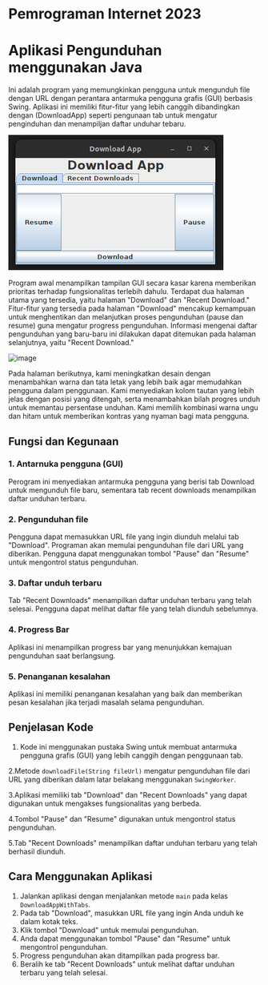 # Pemrograman Internet 2023

# Aplikasi Pengunduhan menggunakan Java
Ini adalah program yang memungkinkan pengguna untuk mengunduh file dengan URL dengan perantara antarmuka pengguna grafis (GUI) berbasis Swing. Aplikasi ini memiliki fitur-fitur yang lebih canggih dibandingkan dengan (DownloadApp) seperti pengunaan tab untuk mengatur penginduhan dan menampiljan daftar unduhar tebaru.


![image](https://github.com/mizanulridhoaohana/java-simpe-downloader/blob/main/Screenshot%20from%202023-10-04%2011-33-40.png)

Program awal menampilkan tampilan GUI secara kasar karena memberikan prioritas terhadap fungsionalitas terlebih dahulu. Terdapat dua halaman utama yang tersedia, yaitu halaman "Download" dan "Recent Download." Fitur-fitur yang tersedia pada halaman "Download" mencakup kemampuan untuk menghentikan dan melanjutkan proses pengunduhan (pause dan resume) guna mengatur progress pengunduhan. Informasi mengenai daftar pengunduhan yang baru-baru ini dilakukan dapat ditemukan pada halaman selanjutnya, yaitu "Recent Download."



![image](https://github.com/mizanulridhoaohana/java-simpe-downloader/assets/112617513/fd3a25e3-396d-43d2-b930-2c3bf8109dc1)

Pada halaman berikutnya, kami meningkatkan desain dengan menambahkan warna dan tata letak yang lebih baik agar memudahkan pengguna dalam penggunaan. Kami menyediakan kolom tautan yang lebih jelas dengan posisi yang ditengah, serta menambahkan bilah progres unduh untuk memantau persentase unduhan. Kami memilih kombinasi warna ungu dan hitam untuk memberikan kontras yang nyaman bagi mata pengguna.

## Fungsi dan Kegunaan 
### 1. Antarnuka pengguna (GUI)
Perogram ini  menyediakan antarmuka pengguna yang berisi tab Download untuk mengunduh file baru, sementara tab recent downloads menampilkan daftar unduhan terbaru.

### 2. Pengunduhan file
Pengguna dapat memasukkan URL file yang ingin diunduh melalui tab "Download". Programan akan memulai pengunduhan file dari URL yang diberikan. Pengguna dapat menggunakan tombol "Pause" dan "Resume" untuk mengontrol status pengunduhan.

### 3. Daftar unduh terbaru
Tab "Recent Downloads" menampilkan daftar unduhan terbaru yang telah selesai. Pengguna dapat melihat daftar file yang telah diunduh sebelumnya.

### 4. Progress Bar
Aplikasi ini menampilkan progress bar yang menunjukkan kemajuan pengunduhan saat berlangsung.

### 5. Penanganan kesalahan
Aplikasi ini memiliki penanganan kesalahan yang baik dan memberikan pesan kesalahan jika terjadi masalah selama pengunduhan.

## Penjelasan Kode
1. Kode ini menggunakan pustaka Swing untuk membuat antarmuka pengguna grafis (GUI) yang lebih canggih dengan penggunaan tab.

2.Metode `downloadFile(String fileUrl)` mengatur pengunduhan file dari URL yang diberikan dalam latar belakang menggunakan `SwingWorker`.

3.Aplikasi memiliki tab "Download" dan "Recent Downloads" yang dapat digunakan untuk mengakses fungsionalitas yang berbeda.

4.Tombol "Pause" dan "Resume" digunakan untuk mengontrol status pengunduhan.

5.Tab "Recent Downloads" menampilkan daftar unduhan terbaru yang telah berhasil diunduh.

## Cara Menggunakan Aplikasi
1. Jalankan aplikasi dengan menjalankan metode `main` pada kelas `DownloadAppWithTabs`.
2. Pada tab "Download", masukkan URL file yang ingin Anda unduh ke dalam kotak teks.
3. Klik tombol "Download" untuk memulai pengunduhan.
4. Anda dapat menggunakan tombol "Pause" dan "Resume" untuk mengontrol pengunduhan.
5. Progress pengunduhan akan ditampilkan pada progress bar.
6. Beralih ke tab "Recent Downloads" untuk melihat daftar unduhan terbaru yang telah selesai.
